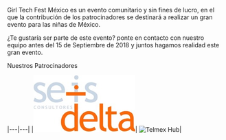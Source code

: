 Girl Tech Fest México es un evento comunitario y sin fines de lucro, en el que la contribución de los patrocinadores se destinará a realizar un gran evento para las niñas de México.

¿Te gustaría ser parte de este evento? ponte en contacto con nuestro equipo antes del 15 de Septiembre de 2018 y juntos hagamos realidad este gran evento.

Nuestros Patrocinadores 


|---|---|
|![6 Delta](https://raw.githubusercontent.com/girltechfestmx/girltechfestmx.github.io/master/img/Logo-6D_2.jpeg)| ![Telmex Hub](https://raw.githubusercontent.com/girltechfestmx/girltechfestmx.github.io/master/img/TelmexHub.png)|

